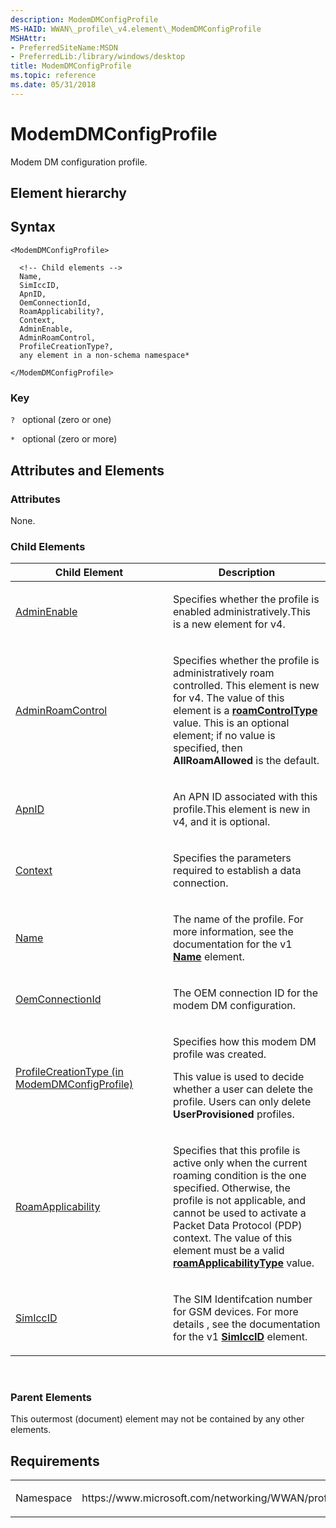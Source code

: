 ```yaml
---
description: ModemDMConfigProfile
MS-HAID: WWAN\_profile\_v4.element\_ModemDMConfigProfile
MSHAttr:
- PreferredSiteName:MSDN
- PreferredLib:/library/windows/desktop
title: ModemDMConfigProfile
ms.topic: reference
ms.date: 05/31/2018
---
```


# <span id="WWAN_profile_v4.element_ModemDMConfigProfile"></span>ModemDMConfigProfile

Modem DM configuration profile.

## Element hierarchy

**<ModemDMConfigProfile>**

## Syntax

``` syntax
<ModemDMConfigProfile>

  <!-- Child elements -->
  Name,
  SimIccID,
  ApnID,
  OemConnectionId,
  RoamApplicability?,
  Context,
  AdminEnable,
  AdminRoamControl,
  ProfileCreationType?,
  any element in a non-schema namespace*

</ModemDMConfigProfile>
```

### Key

`?`   optional (zero or one)

`*`   optional (zero or more)

## <span id="Attributes_and_Elements"></span><span id="attributes_and_elements"></span><span id="ATTRIBUTES_AND_ELEMENTS"></span>Attributes and Elements

### <span id="attributes"></span><span id="ATTRIBUTES"></span>Attributes

None.

### <span id="Child_Elements"></span><span id="child_elements"></span><span id="CHILD_ELEMENTS"></span>Child Elements

<table>
<colgroup>
<col style="width: 50%" />
<col style="width: 50%" />
</colgroup>
<thead>
<tr class="header">
<th>Child Element</th>
<th>Description</th>
</tr>
</thead>
<tbody>
<tr class="odd">
<td><a href="element-1-adminenable.md">AdminEnable</a></td>
<td><p>Specifies whether the profile is enabled administratively.This is a new element for v4.</p></td>
</tr>
<tr class="even">
<td><a href="element-1-adminroamcontrol.md">AdminRoamControl</a></td>
<td><p>Specifies whether the profile is administratively roam controlled. This element is new for v4. The value of this element is a <a href="simpletype-roamcontroltype.md"><strong>roamControlType</strong></a> value. This is an optional element; if no value is specified, then <strong>AllRoamAllowed</strong> is the default.</p></td>
</tr>
<tr class="odd">
<td><a href="element-1-apnid.md">ApnID</a></td>
<td><p>An APN ID associated with this profile.This element is new in v4, and it is optional.</p></td>
</tr>
<tr class="even">
<td><a href="element-1-context.md">Context</a></td>
<td><p>Specifies the parameters required to establish a data connection.</p></td>
</tr>
<tr class="odd">
<td><a href="element-1-name.md">Name</a></td>
<td><p>The name of the profile. For more information, see the documentation for the v1 <a href="../mbn/schema-name-mbnprofile-element.md"><strong>Name</strong></a> element.</p></td>
</tr>
<tr class="even">
<td><a href="element-oemconnectionid.md">OemConnectionId</a></td>
<td><p>The OEM connection ID for the modem DM configuration.</p></td>
</tr>
<tr class="odd">
<td><a href="element-1-profilecreationtype.md">ProfileCreationType (in ModemDMConfigProfile)</a></td>
<td><p>Specifies how this modem DM profile was created.</p>
<p>This value is used to decide whether a user can delete the profile. Users can only delete <strong>UserProvisioned</strong> profiles.</p></td>
</tr>
<tr class="even">
<td><a href="element-1-roamapplicability.md">RoamApplicability</a></td>
<td><p>Specifies that this profile is active only when the current roaming condition is the one specified. Otherwise, the profile is not applicable, and cannot be used to activate a Packet Data Protocol (PDP) context. The value of this element must be a valid <a href="simpletype-roamapplicabilitytype.md"><strong>roamApplicabilityType</strong></a> value.</p></td>
</tr>
<tr class="odd">
<td><a href="element-1-simiccid.md">SimIccID</a></td>
<td><p>The SIM Identifcation number for GSM devices. For more details , see the documentation for the v1 <a href="../mbn/schema-simiccid-mbnprofile-element.md"><strong>SimIccID</strong></a> element.</p></td>
</tr>
</tbody>
</table>

 

### <span id="parent_elements"></span><span id="PARENT_ELEMENTS"></span>Parent Elements

This outermost (document) element may not be contained by any other elements.

## Requirements

<table>
<colgroup>
<col style="width: 50%" />
<col style="width: 50%" />
</colgroup>
<tbody>
<tr class="odd">
<td><p>Namespace</p></td>
<td><p>https://www.microsoft.com/networking/WWAN/profile/v4</p></td>
</tr>
</tbody>
</table>

 

 



